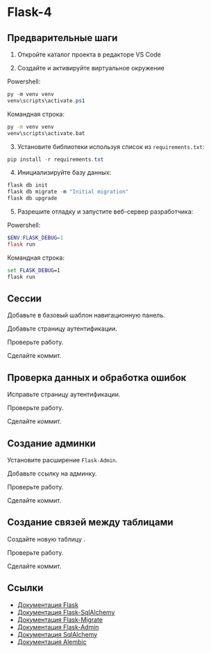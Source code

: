 # Flask-4

## Предварительные шаги

1. Откройте каталог проекта в редакторе VS Code

2. Создайте и активируйте виртуальное окружение 

Powershell:

```powershell
py -m venv venv
venv\scripts\activate.ps1
```

Командная строка:

```cmd
py -m venv venv
venv\scripts\activate.bat
```

3. Установите библиотеки используя список из `requirements.txt`:

```powershell
pip install -r requirements.txt
```

4. Инициализируйте базу данных:

```powershell
flask db init
flask db migrate -m "Initial migration"
flask db upgrade
```

5. Разрешите отладку и запустите веб-сервер разработчика:

Powershell:

```powershell
$ENV:FLASK_DEBUG=1
flask run
```

Командная строка:

```cmd
set FLASK_DEBUG=1
flask run
```

## Сессии

Добавьте в базовый шаблон навигационную панель.

Добавьте страницу аутентификации.

Проверьте работу.

Сделайте коммит.

## Проверка данных и обработка ошибок

Исправьте страницу аутентификации.

Проверьте работу.

Сделайте коммит.

## Создание админки

Установите расширение `Flask-Admin`.

Добавьте ссылку на админку.

Проверьте работу.

Сделайте коммит.

## Создание связей между таблицами

Создайте новую таблицу .

Проверьте работу.

Сделайте коммит.

## Ссылки

* [Документация Flask](https://flask.palletsprojects.com/)
* [Документация Flask-SqlAlchemy](https://flask-sqlalchemy.palletsprojects.com/)
* [Документация Flask-Migrate](https://flask.palletsprojects.com/)
* [Документация Flask-Admin](https://flask-admin.readthedocs.io/)
* [Документация SqlAlchemy](https://www.sqlalchemy.org/)
* [Документация Alembic](https://alembic.sqlalchemy.org/)
